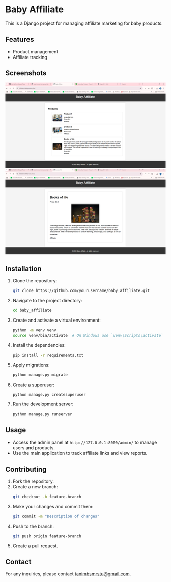 # Baby Affiliate

This is a Django project for managing affiliate marketing for baby products.

## Features

- Product management
- Affiliate tracking

## Screenshots

![Product List](screenshots/product_list.png)
![Product Details](screenshots/product_details.png)

## Installation

1. Clone the repository:
    ```bash
    git clone https://github.com/yourusername/baby_affiliate.git
    ```
2. Navigate to the project directory:
    ```bash
    cd baby_affiliate
    ```
3. Create and activate a virtual environment:
    ```bash
    python -m venv venv
    source venv/bin/activate  # On Windows use `venv\Scripts\activate`
    ```
4. Install the dependencies:
    ```bash
    pip install -r requirements.txt
    ```
5. Apply migrations:
    ```bash
    python manage.py migrate
    ```
6. Create a superuser:
    ```bash
    python manage.py createsuperuser
    ```
7. Run the development server:
    ```bash
    python manage.py runserver
    ```

## Usage

- Access the admin panel at `http://127.0.0.1:8000/admin/` to manage users and products.
- Use the main application to track affiliate links and view reports.

## Contributing

1. Fork the repository.
2. Create a new branch:
    ```bash
    git checkout -b feature-branch
    ```
3. Make your changes and commit them:
    ```bash
    git commit -m "Description of changes"
    ```
4. Push to the branch:
    ```bash
    git push origin feature-branch
    ```
5. Create a pull request.

## Contact

For any inquiries, please contact [tanimbsmrstu@gmail.com](mailto:tanimbsmrstu@gmail.com).